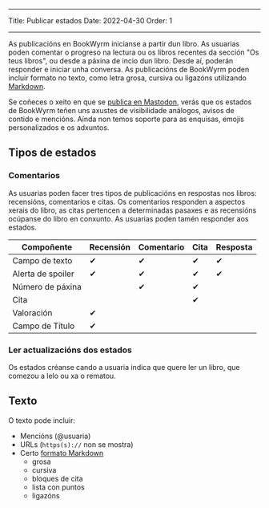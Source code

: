 - - -
Title: Publicar estados Date: 2022-04-30 Order: 1
- - -

As publicacións en BookWyrm inicianse a partir dun libro. As usuarias poden comentar o progreso na lectura ou os libros recentes da sección "Os teus libros", ou desde a páxina de incio dun libro. Desde aí, poderán responder e iniciar unha conversa. As publicacións de BookWyrm poden incluir formato no texto, como letra grosa, cursiva ou ligazóns utilizando [Markdown](https://www.markdownguide.org/cheat-sheet/).

Se coñeces o xeito en que se [publica en Mastodon](https://docs.joinmastodon.org/user/posting/), verás que os estados de BookWyrm teñen uns axustes de visibilidade análogos, avisos de contido e mencións. Aínda non temos soporte para as enquisas, emojis personalizados e os adxuntos.

## Tipos de estados

### Comentarios

As usuarias poden facer tres tipos de publicacións en respostas nos libros: recensións, comentarios e citas. Os comentarios responden a aspectos xerais do libro, as citas pertencen a determinadas pasaxes e as recensións ocúpanse do libro en conxunto. As usuarias poden tamén responder aos estados.

| Compoñente        | Recensión | Comentario | Cita | Resposta |
| ----------------- | --------- | ---------- | ---- | -------- |
| Campo de texto    | ✔         | ✔          | ✔    | ✔        |
| Alerta de spoiler | ✔         | ✔          | ✔    | ✔        |
| Número de páxina  |           | ✔          | ✔    |          |
| Cita              |           |            | ✔    |          |
| Valoración        | ✔         |            |      |          |
| Campo de Título   | ✔         |            |      |          |


### Ler actualizacións dos estados

Os estados créanse cando a usuaria indica que quere ler un libro, que comezou a lelo ou xa o rematou.

## Texto
O texto pode incluir:

- Mencións (@usuaria)
- URLs (`https(s)://` non se mostra)
- Certo [formato Markdown](https://www.markdownguide.org/cheat-sheet/)
  - grosa
  - cursiva
  - bloques de cita
  - lista con puntos
  - ligazóns

